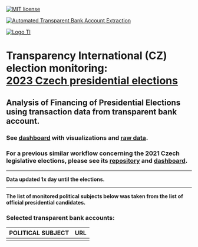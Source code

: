 [![MIT license](https://img.shields.io/badge/License-MIT-blue.svg)](https://lbesson.mit-license.org/)

[![Automated Transparent Bank Account Extraction](https://github.com/opop999/TI_monitoring_transparent_accounts_2023/actions/workflows/docker.yml/badge.svg)](https://github.com/opop999/TI_monitoring_transparent_accounts_2023/actions/workflows/docker.yml)

[![Logo TI](https://www.transparentnivolby.cz/hrad2023/wp-content/themes/prezident2023/images/logo2023.svg)](https://www.transparentnivolby.cz/hrad2023/)

# Transparency International (CZ) election monitoring: <br> [2023 Czech presidential elections](https://www.transparentnivolby.cz/hrad2023/)

## Analysis of Financing of Presidential Elections using transaction data from transparent bank account.

### See [dashboard](https://opop999.github.io/TI_monitoring_transparent_accounts_2023/) with visualizations and [raw data](https://github.com/opop999/TI_monitoring_transparent_accounts_2023/tree/main/output).

### For a previous similar workflow concerning the 2021 Czech legislative elections, please see its [repository](https://github.com/opop999/TI_monitoring_transparent_accounts_2021) and [dashboard](https://opop999.github.io/TI_monitoring_transparent_accounts_2021/).

------------------------------------------------------------------------

**Data updated 1x day until the elections.**

------------------------------------------------------------------------

**The list of monitored political subjects below was taken from the list of official presidential candidates.**

### Selected transparent bank accounts:

| **POLITICAL SUBJECT**  | **URL**                |
|:-----------------------|:-----------------------|
|                        |                        |
